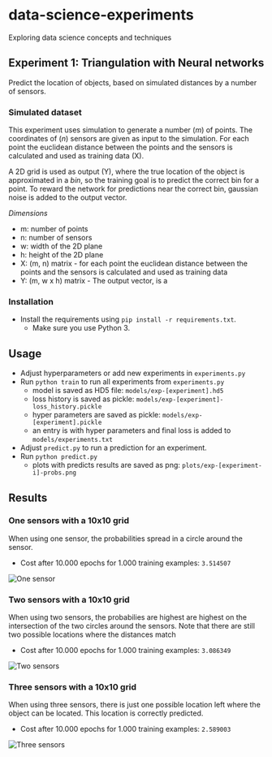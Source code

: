 # data-science-experiments
Exploring data science concepts and techniques


Experiment 1: Triangulation with Neural networks
-----------------------

Predict the location of objects, based on simulated distances by a number of sensors. 

### Simulated dataset

This experiment uses simulation to generate a number (_m_) of points. The coordinates of (_n_) sensors are given as input to the simulation. 
For each point the euclidean distance between the points and the sensors is calculated and used as training data (X).

A 2D grid is used as output (Y), where the true location of the object is approximated in a _bin_, so the training goal is to predict the correct bin for a point. To reward the network for predictions near the correct bin, gaussian noise is added to the output vector.

_Dimensions_
* m: number of points
* n: number of sensors
* w: width of the 2D plane
* h: height of the 2D plane
* X: (m, n) matrix - for each point the euclidean distance between the points and the sensors is calculated and used as training data
* Y: (m, w x h) matrix - The output vector, is a 

### Installation
 
* Install the requirements using `pip install -r requirements.txt`.
  * Make sure you use Python 3.

Usage
-----------------------

* Adjust hyperparameters or add new experiments in `experiments.py`
* Run `python train` to run all experiments from `experiments.py`
   * model is saved as HD5 file: `models/exp-[experiment].hd5`
   * loss history is saved as pickle: `models/exp-[experiment]-loss_history.pickle`
   * hyper parameters are saved as pickle: `models/exp-[experiment].pickle`
   * an entry is with hyper parameters and final loss is added to `models/experiments.txt`
* Adjust `predict.py` to run a prediction for an experiment.
* Run `python predict.py`
   * plots with predicts results are saved as png: `plots/exp-[experiment-i]-probs.png`
   
Results
-----------------------

### One sensors with a 10x10 grid
When using one sensor, the probabilities spread in a circle around the sensor.
* Cost after 10.000 epochs for 1.000 training examples: `3.514507`

![One sensor](https://github.com/stetelepta/data-science-experiments/blob/master/experiments/nn-triangulation/plots/exp-one-sensors-1-9-probs.png?raw=true)

### Two sensors with a 10x10 grid
When using two sensors, the probabilies are highest are highest on the intersection of the two circles around the sensors. Note that there are still two possible locations where the distances match
* Cost after 10.000 epochs for 1.000 training examples: `3.086349`

![Two sensors](https://github.com/stetelepta/data-science-experiments/blob/master/experiments/nn-triangulation/plots/exp-sensors-2-9-probs.png?raw=true)

### Three sensors with a 10x10 grid
When using three sensors, there is just one possible location left where the object can be located. This location is correctly predicted.
* Cost after 10.000 epochs for 1.000 training examples: `2.589003`

![Three sensors](https://raw.githubusercontent.com/stetelepta/data-science-experiments/master/experiments/nn-triangulation/plots/exp-three-sensors-1-2-probs.png)
